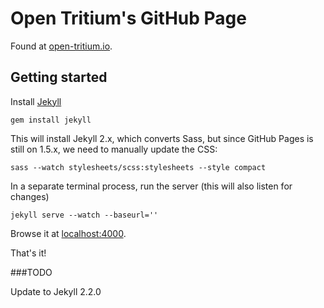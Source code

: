 # Open Tritium's GitHub Page

Found at [open-tritium.io](http://open-tritium.io).

## Getting started 

Install [Jekyll](http://jekyllrb.com/) 

	gem install jekyll

This will install Jekyll 2.x, which converts Sass, but since GitHub Pages is still on 1.5.x, we need to manually update the CSS:

	sass --watch stylesheets/scss:stylesheets --style compact

In a separate terminal process, run the server (this will also listen for changes)

	jekyll serve --watch --baseurl=''

Browse it at [localhost:4000](http://localhost:4000).

That's it!

###TODO

Update to Jekyll 2.2.0

